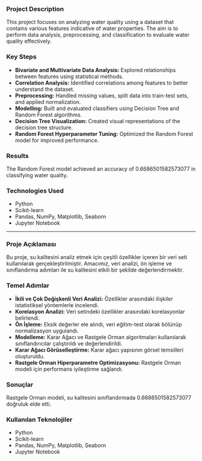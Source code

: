 
### Project Description
This project focuses on analyzing water quality using a dataset that contains various features indicative of water properties. The aim is to perform data analysis, preprocessing, and classification to evaluate water quality effectively.

### Key Steps
- **Bivariate and Multivariate Data Analysis:** Explored relationships between features using statistical methods.
- **Correlation Analysis:** Identified correlations among features to better understand the dataset.
- **Preprocessing:** Handled missing values, split data into train-test sets, and applied normalization.
- **Modelling:** Built and evaluated classifiers using Decision Tree and Random Forest algorithms.
- **Decision Tree Visualization:** Created visual representations of the decision tree structure.
- **Random Forest Hyperparameter Tuning:** Optimized the Random Forest model for improved performance.

### Results
The Random Forest model achieved an accuracy of 0.6686501582573077 in classifying water quality.

### Technologies Used
- Python
- Scikit-learn
- Pandas, NumPy, Matplotlib, Seaborn
- Jupyter Notebook

---

### Proje Açıklaması
Bu proje, su kalitesini analiz etmek için çeşitli özellikler içeren bir veri seti kullanılarak gerçekleştirilmiştir. Amacımız, veri analizi, ön işleme ve sınıflandırma adımları ile su kalitesini etkili bir şekilde değerlendirmektir.

### Temel Adımlar
- **İkili ve Çok Değişkenli Veri Analizi:** Özellikler arasındaki ilişkiler istatistiksel yöntemlerle incelendi.
- **Korelasyon Analizi:** Veri setindeki özellikler arasındaki korelasyonlar belirlendi.
- **Ön İşleme:** Eksik değerler ele alındı, veri eğitim-test olarak bölünüp normalizasyon uygulandı.
- **Modelleme:** Karar Ağacı ve Rastgele Orman algoritmaları kullanılarak sınıflandırıcılar çalıştırıldı ve değerlendirildi.
- **Karar Ağacı Görüselleştirme:** Karar ağacı yapısının görsel temsilleri oluşturuldu.
- **Rastgele Orman Hiperparametre Optimizasyonu:** Rastgele Orman modeli için performans iyileştirme sağlandı.

### Sonuçlar
Rastgele Orman modeli, su kalitesini sınıflandırmada 0.6686501582573077 doğruluk elde etti.

### Kullanılan Teknolojiler
- Python
- Scikit-learn
- Pandas, NumPy, Matplotlib, Seaborn
- Jupyter Notebook

